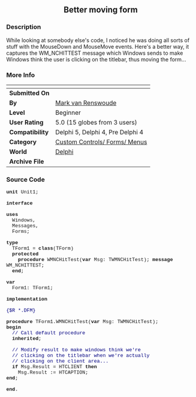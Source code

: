 ﻿<div align="center">

## Better moving form


</div>

### Description

While looking at somebody else's code, I noticed he was doing all sorts of stuff with the MouseDown and MouseMove events. Here's a better way, it captures the WM_NCHITTEST message which Windows sends to make Windows think the user is clicking on the titlebar, thus moving the form...
 
### More Info
 


<span>             |<span>
---                |---
**Submitted On**   |
**By**             |[Mark van Renswoude](https://github.com/Planet-Source-Code/PSCIndex/blob/master/ByAuthor/mark-van-renswoude.md)
**Level**          |Beginner
**User Rating**    |5.0 (15 globes from 3 users)
**Compatibility**  |Delphi 5, Delphi 4, Pre Delphi 4
**Category**       |[Custom Controls/ Forms/ Menus](https://github.com/Planet-Source-Code/PSCIndex/blob/master/ByCategory/custom-controls-forms-menus__7-4.md)
**World**          |[Delphi](https://github.com/Planet-Source-Code/PSCIndex/blob/master/ByWorld/delphi.md)
**Archive File**   |[](https://github.com/Planet-Source-Code/mark-van-renswoude-better-moving-form__7-486/archive/master.zip)





### Source Code

<font face="courier new" size="-1">
<b>unit</b> Unit1;<br /><br />
<b>interface</b><br /><br />
<b>uses</b><br />
&nbsp;&nbsp;Windows,<br />
&nbsp;&nbsp;Messages,<br />
&nbsp;&nbsp;Forms;<br /><br />
<b>type</b><br />
&nbsp;&nbsp;TForm1 = <b>class</b>(TForm)<br />
&nbsp;&nbsp;<b>protected</b><br />
&nbsp;&nbsp;&nbsp;&nbsp;<b>procedure</b> WMNCHitTest(<b>var</b> Msg: TWMNCHitTest); <b>message</b> WM_NCHITTEST;<br />
&nbsp;&nbsp;<b>end</b>;<br /><br />
<b>var</b><br />
&nbsp;&nbsp;Form1: TForm1;<br /><br />
<b>implementation</b><br /><br />
<font color="#000080">{$R *.DFM}</font><br /><br />
<b>procedure</b> TForm1.WMNCHitTest(<b>var</b> Msg: TWMNCHitTest);<br />
<b>begin</b><br />
&nbsp;&nbsp;<font color="#000080">// Call default procedure</font><br />
&nbsp;&nbsp;<b>inherited</b>;<br /><br />
&nbsp;&nbsp;<font color="#000080">// Modify result to make windows think we're<br />
&nbsp;&nbsp;// clicking on the titlebar when we're actually<br />
&nbsp;&nbsp;// clicking on the client area...</font><br />
&nbsp;&nbsp;<b>if</b> Msg.Result = HTCLIENT <b>then</b><br />
&nbsp;&nbsp;&nbsp;&nbsp;Msg.Result := HTCAPTION;<br />
<b>end</b>;<br /><br />
<b>end</b>.<br />
</font>

